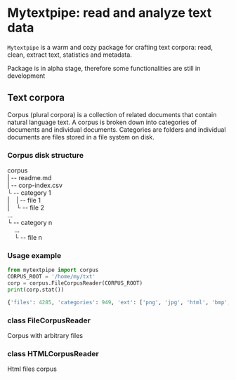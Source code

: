 # Mytextpipe: read and analyze text data

`Mytextpipe` is a warm and cozy package for crafting text corpora: read, clean, 
extract text, statistics and metadata.

Package is in alpha stage, therefore some functionalities are still in development 

## Text corpora
Corpus (plural corpora) is a collection of related documents 
that contain natural language text. A corpus is broken down into 
categories of documents and individual documents. 
Categories are folders and individual documents 
are files stored in a file system on disk. 
 
### Corpus disk structure 

corpus  
| -- readme.md  
| -- corp-index.csv  
└ -- category 1  
|&nbsp;&nbsp;&nbsp;&nbsp;| -- file 1  
|&nbsp;&nbsp;&nbsp;&nbsp;└ -- file 2  
...  
└ -- category n  
&nbsp;&nbsp;&nbsp;&nbsp;...  
&nbsp;&nbsp;&nbsp;&nbsp;└ -- file n

### Usage example

```python
from mytextpipe import corpus
CORPUS_ROOT = '/home/my/txt'
corp = corpus.FileCorpusReader(CORPUS_ROOT)
print(corp.stat())

{'files': 4285, 'categories': 949, 'ext': ['png', 'jpg', 'html', 'bmp', 'gif']}
```

### class FileCorpusReader
Corpus with arbitrary files 

### class HTMLCorpusReader
Html files corpus